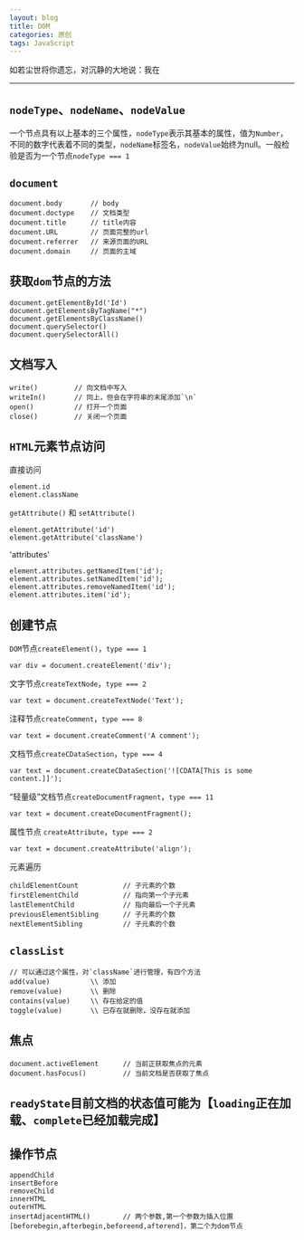 ```yaml
---
layout: blog
title: DOM
categories: 原创
tags: JavaScript
---
```


如若尘世将你遗忘，对沉静的大地说：我在

<!--more-->

* * *

## `nodeType`、`nodeName`、`nodeValue`

一个节点具有以上基本的三个属性，`nodeType`表示其基本的属性，值为`Number`，不同的数字代表着不同的类型，`nodeName`标签名，`nodeValue`始终为null。一般检验是否为一个节点`nodeType === 1`

## `document`

    document.body       // body
    document.doctype    // 文档类型
    document.title      // title内容
    document.URL        // 页面完整的url
    document.referrer   // 来源页面的URL
    document.domain     // 页面的主域

## 获取`dom`节点的方法

    document.getElementById('Id')
    document.getElementsByTagName("*")
    document.getElementsByClassName()
    document.querySelector()
    document.querySelectorAll()

## 文档写入

    write()         // 向文档中写入
    writeIn()       // 同上，但会在字符串的末尾添加`\n`
    open()          // 打开一个页面
    close()         // 关闭一个页面

## `HTML`元素节点访问

直接访问

    element.id
    element.className

`getAttribute()` 和 `setAttribute()`

    element.getAttribute('id')
    element.getAttribute('className')

'attributes'

    element.attributes.getNamedItem('id');
    element.attributes.setNamedItem('id');
    element.attributes.removeNamedItem('id');
    element.attributes.item('id');

## 创建节点

`DOM`节点`createElement()`，`type === 1`

    var div = document.createElement('div');

文字节点`createTextNode`，`type === 2`

    var text = document.createTextNode('Text');

注释节点`createComment`，`type === 8`

    var text = document.createComment('A comment');

文档节点`createCDataSection`，`type === 4`

    var text = document.createCDataSection('![CDATA[This is some content.]]');

“轻量级”文档节点`createDocumentFragment`，`type === 11`

    var text = document.createDocumentFragment();

属性节点 `createAttribute`，`type === 2`

    var text = document.createAttribute('align');

元素遍历

    childElementCount           // 子元素的个数
    firstElementChild           // 指向第一个子元素
    lastElementChild            // 指向最后一个子元素
    previousElementSibling      // 子元素的个数
    nextElementSibling          // 子元素的个数

## `classList`

    // 可以通过这个属性，对`className`进行管理，有四个方法
    add(value)          \\ 添加
    remove(value)       \\ 删除
    contains(value)     \\ 存在给定的值
    toggle(value)       \\ 已存在就删除，没存在就添加

## 焦点

    document.activeElement      // 当前正获取焦点的元素
    document.hasFocus()         // 当前文档是否获取了焦点

## `readyState`目前文档的状态值可能为【`loading`正在加载、`complete`已经加载完成】

## 操作节点

    appendChild
    insertBefore
    removeChild
    innerHTML
    outerHTML
    insertAdjacentHTML()        // 两个参数,第一个参数为插入位置[beforebegin,afterbegin,beforeend,afterend]，第二个为dom节点

